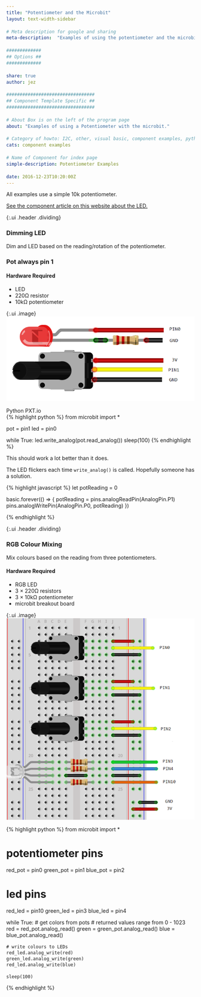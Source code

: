 ```yaml
---
title: "Potentiometer and the Microbit"
layout: text-width-sidebar

# Meta description for google and sharing
meta-description:  "Examples of using the potentiometer and the microbit."

#############
## Options ##
#############

share: true
author: jez

#################################
## Component Template Specific ##
#################################

# About Box is on the left of the program page
about: "Examples of using a Potentiometer with the microbit."

# Category of howto: I2C, other, visual basic, component examples, python, data logging
cats: component examples

# Name of Component for index page
simple-description: Potentiometer Examples

date: 2016-12-23T10:20:00Z
---
```


All examples use a simple 10k potentiometer.

[See the component article on this website about the LED.](/components/potentiometer)

{:.ui .header .dividing}
### Dimming LED
Dim and LED based on the reading/rotation of the potentiometer.
### Pot always pin 1

#### Hardware Required
* LED
* 220Ω resistor
* 10kΩ potentiometer

{:.ui .image}
![diagram for blinking LED](images/potentiometer-example-microbit-diagram.png)

<div class="ui top attached tabular menu">
<a class="item active" data-tab="first">Python</a>
<a class="item" data-tab="second">PXT.io</a>
</div>
<div class="ui bottom attached tab segment active" data-tab="first" markdown="1">
{% highlight python %}
from microbit import *

pot = pin1
led = pin0

while True:
    led.write_analog(pot.read_analog())
    sleep(100)
{% endhighlight %}

This should work a lot better than it does.

The LED flickers each time `write_analog()` is called. Hopefully someone has a solution.

</div>
<div class="ui bottom attached tab segment" data-tab="second" markdown="1">

{% highlight javascript %}
let potReading = 0

basic.forever(() => {
    potReading = pins.analogReadPin(AnalogPin.P1)
    pins.analogWritePin(AnalogPin.P0, potReading)
})

{% endhighlight %}

</div>



{:.ui .header .dividing}
### RGB Colour Mixing
Mix colours based on the reading from three potentiometers.

#### Hardware Required
* RGB LED
* 3 &times; 220Ω resistors
* 3 &times; 10kΩ potentiometer
* microbit breakout board

{:.ui .image}
![colour mixing diagram circuit](images/potentiometer-example-microbit-colour-mixing.png)

{% highlight python %}
from microbit import *

# potentiometer pins
red_pot = pin0
green_pot = pin1
blue_pot = pin2

# led pins
red_led = pin10
green_led = pin3
blue_led = pin4

while True:
    # get colors from pots
    # returned values range from 0 - 1023
    red = red_pot.analog_read()
    green = green_pot.analog_read()
    blue = blue_pot.analog_read()

    # write colours to LEDs
    red_led.analog_write(red)
    green_led.analog_write(green)
    red_led.analog_write(blue)

    sleep(100)
{% endhighlight %}
